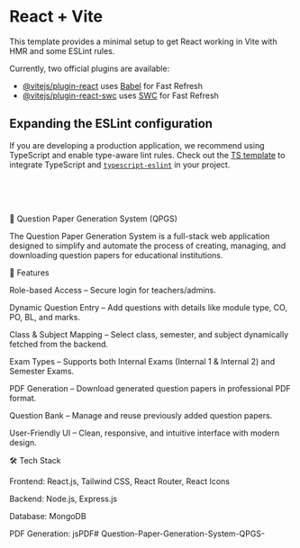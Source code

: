 # React + Vite

This template provides a minimal setup to get React working in Vite with HMR and some ESLint rules.

Currently, two official plugins are available:

- [@vitejs/plugin-react](https://github.com/vitejs/vite-plugin-react/blob/main/packages/plugin-react/README.md) uses [Babel](https://babeljs.io/) for Fast Refresh
- [@vitejs/plugin-react-swc](https://github.com/vitejs/vite-plugin-react-swc) uses [SWC](https://swc.rs/) for Fast Refresh

## Expanding the ESLint configuration

If you are developing a production application, we recommend using TypeScript and enable type-aware lint rules. Check out the [TS template](https://github.com/vitejs/vite/tree/main/packages/create-vite/template-react-ts) to integrate TypeScript and [`typescript-eslint`](https://typescript-eslint.io) in your project.<br>



<br>
<br>
<br>

📄 Question Paper Generation System (QPGS)

The Question Paper Generation System is a full-stack web application designed to simplify and automate the process of creating, managing, and downloading question papers for educational institutions.

🚀 Features

Role-based Access – Secure login for teachers/admins.

Dynamic Question Entry – Add questions with details like module type, CO, PO, BL, and marks.

Class & Subject Mapping – Select class, semester, and subject dynamically fetched from the backend.

Exam Types – Supports both Internal Exams (Internal 1 & Internal 2) and Semester Exams.

PDF Generation – Download generated question papers in professional PDF format.

Question Bank – Manage and reuse previously added question papers.

User-Friendly UI – Clean, responsive, and intuitive interface with modern design.

🛠️ Tech Stack

Frontend: React.js, Tailwind CSS, React Router, React Icons

Backend: Node.js, Express.js

Database: MongoDB

PDF Generation: jsPDF#   Q u e s t i o n - P a p e r - G e n e r a t i o n - S y s t e m - Q P G S - 
 
 